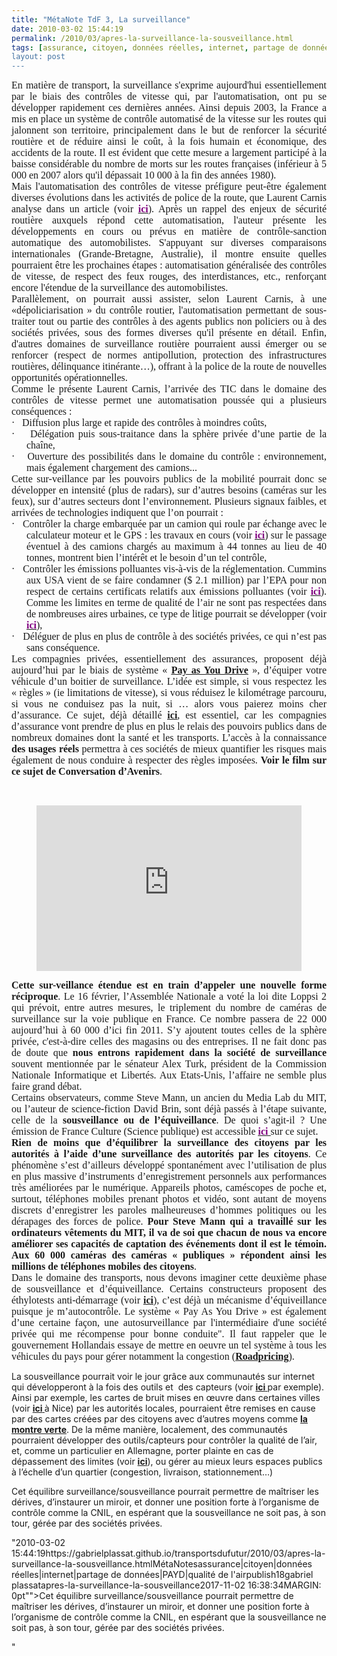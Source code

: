 ```yaml
---
title: "MétaNote TdF 3, La surveillance"
date: 2010-03-02 15:44:19
permalink: /2010/03/apres-la-surveillance-la-sousveillance.html
tags: [assurance, citoyen, données réelles, internet, partage de données, PAYD, qualité de l'air]
layout: post
---
```


<p class="MsoNormal" style="TEXT-ALIGN: justify; MARGIN: 0pt"><span style="FONT-FAMILY: Calibri"><font size="3">En matière de transport, la surveillance s'exprime aujourd'hui essentiellement par le biais des contrôles de vitesse qui, par l'automatisation, ont pu se développer rapidement ces dernières années. Ainsi depuis 2003, la France a mis en place un système de contrôle automatisé de la vitesse sur les routes qui jalonnent son territoire, principalement dans le but de renforcer la sécurité routière et de réduire ainsi le coût, à la fois humain et économique, des accidents de la route. Il est évident que cette mesure a largement participé à la baisse considérable du nombre de morts sur les routes françaises (inférieur à 5 000 en 2007 alors qu'il dépassait 10 000 à la fin des années 1980).<o:p></o:p></font></span></p> <p class="MsoNormal" style="TEXT-ALIGN: justify; MARGIN: 0pt"><span style="FONT-FAMILY: Calibri"><o:p><font size="3"></font></o:p></span></p> <p class="MsoNormal" style="TEXT-ALIGN: justify; MARGIN: 0pt"><span style="FONT-FAMILY: Calibri"><font size="3">Mais l'automatisation des contrôles de vitesse préfigure peut-être également diverses évolutions dans les activités de police de la route, que Laurent Carnis analyse dans un article (voir <strong><span style="text-decoration: underline"><a href="http://www.futuribles-revue.com/index.php?option=article&access=doi&doi=10.1051/futur/200935325"><font color="#800080">ici</font></a></span></strong>). Après un rappel des enjeux de sécurité routière auxquels répond cette automatisation, l'auteur présente les développements en cours ou prévus en matière de contrôle-sanction automatique des automobilistes. S'appuyant sur diverses comparaisons internationales (Grande-Bretagne, Australie), il montre ensuite quelles pourraient être les prochaines étapes : automatisation généralisée des contrôles de vitesse, de respect des feux rouges, des interdistances, etc., renforçant encore l'étendue de la surveillance des automobilistes.</font></span></p> <p class="MsoNormal" style="TEXT-ALIGN: justify; MARGIN: 0pt"><span style="FONT-FAMILY: Calibri"><font size="3"></font></span></p>   <!--more-->  <p class="MsoNormal" style="TEXT-ALIGN: justify; MARGIN: 0pt"><span style="FONT-FAMILY: Calibri"><font size="3">Parallèlement, on pourrait aussi assister, selon Laurent Carnis, à une «dépoliciarisation » du contrôle routier, l'automatisation permettant de sous-traiter tout ou partie des contrôles à des agents publics non policiers ou à des sociétés privées, sous des formes diverses qu'il présente en détail. Enfin, d'autres domaines de surveillance routière pourraient aussi émerger ou se renforcer (respect de normes antipollution, protection des infrastructures routières, délinquance itinérante…), offrant à la police de la route de nouvelles opportunités opérationnelles.<o:p></o:p></font></span></p> <p class="MsoNormal" style="TEXT-ALIGN: justify; MARGIN: 0pt"><span style="FONT-FAMILY: Calibri"><o:p><font size="3"></font></o:p></span></p> <p class="MsoNormal" style="TEXT-ALIGN: justify; MARGIN: 0pt"><span style="FONT-FAMILY: Calibri"><font size="3">Comme le présente Laurent Carnis, l’arrivée des TIC dans le domaine des contrôles de vitesse permet une automatisation poussée qui a plusieurs conséquences :<o:p></o:p></font></span></p> <p class="MsoNormal" style="TEXT-ALIGN: justify; TEXT-INDENT: -18pt; MARGIN: 0pt 0pt 0pt 18pt; mso-list: l1 level1 lfo1; tab-stops: list 18.0pt"><span style="FONT-FAMILY: Symbol; mso-fareast-font-family: Symbol; mso-bidi-font-family: Symbol"><span style="mso-list: Ignore"><font size="3">·</font><span style="FONT: 7pt 'Times New Roman'">     </span></span></span><span dir="ltr"><span style="FONT-FAMILY: Calibri"><font size="3">Diffusion plus large et rapide des contrôles à moindres coûts,<o:p></o:p></font></span></span></p> <p class="MsoNormal" style="TEXT-ALIGN: justify; TEXT-INDENT: -18pt; MARGIN: 0pt 0pt 0pt 18pt; mso-list: l1 level1 lfo1; tab-stops: list 18.0pt"><span style="FONT-FAMILY: Symbol; mso-fareast-font-family: Symbol; mso-bidi-font-family: Symbol"><span style="mso-list: Ignore"><font size="3">·</font><span style="FONT: 7pt 'Times New Roman'">     </span></span></span><span dir="ltr"><span style="FONT-FAMILY: Calibri"><font size="3">Délégation puis sous-traitance dans la sphère privée d’une partie de la chaîne,<o:p></o:p></font></span></span></p> <p class="MsoNormal" style="TEXT-ALIGN: justify; TEXT-INDENT: -18pt; MARGIN: 0pt 0pt 0pt 18pt; mso-list: l1 level1 lfo1; tab-stops: list 18.0pt"><span style="FONT-FAMILY: Symbol; mso-fareast-font-family: Symbol; mso-bidi-font-family: Symbol"><span style="mso-list: Ignore"><font size="3">·</font><span style="FONT: 7pt 'Times New Roman'">     </span></span></span><span dir="ltr"><span style="FONT-FAMILY: Calibri"><font size="3">Ouverture des possibilités dans le domaine du contrôle : environnement, mais également chargement des camions...<o:p></o:p></font></span></span></p> <p class="MsoNormal" style="TEXT-ALIGN: justify; MARGIN: 0pt"><span style="FONT-FAMILY: Calibri"><o:p><font size="3"></font></o:p></span></p> <p class="MsoNormal" style="TEXT-ALIGN: justify; MARGIN: 0pt"><span style="FONT-FAMILY: Calibri"><font size="3">Cette sur-veillance par les pouvoirs publics de la mobilité pourrait donc se développer en intensité (plus de radars), sur d’autres besoins (caméras sur les feux), sur d’autres secteurs dont l’environnement. Plusieurs signaux faibles, et arrivées de technologies indiquent que l’on pourrait :<o:p></o:p></font></span></p> <p class="MsoNormal" style="TEXT-ALIGN: justify; TEXT-INDENT: -18pt; MARGIN: 0pt 0pt 0pt 18pt; mso-list: l0 level1 lfo2; tab-stops: list 18.0pt"><span style="FONT-FAMILY: Symbol; mso-fareast-font-family: Symbol; mso-bidi-font-family: Symbol"><span style="mso-list: Ignore"><font size="3">·</font><span style="FONT: 7pt 'Times New Roman'">     </span></span></span><span dir="ltr"><span style="FONT-FAMILY: Calibri"><font size="3">Contrôler la charge embarquée par un camion qui roule par échange avec le calculateur moteur et le GPS : les travaux en cours (voir <strong><span style="text-decoration: underline"><a href="http://www.cnt.fr/UserFiles/File/dossiers/44%20tonnes/CNT%2044T%20mot%20du%20President%2001oct2009.pdf"><font color="#800080">ici</font></a></span></strong>) sur le passage éventuel à des camions chargés au maximum à 44 tonnes au lieu de 40 tonnes, montrent bien l’intérêt et le besoin d’un tel contrôle,<o:p></o:p></font></span></span></p> <p class="MsoNormal" style="TEXT-ALIGN: justify; TEXT-INDENT: -18pt; MARGIN: 0pt 0pt 0pt 18pt; mso-list: l0 level1 lfo2; tab-stops: list 18.0pt"><span style="FONT-FAMILY: Symbol; mso-fareast-font-family: Symbol; mso-bidi-font-family: Symbol"><span style="mso-list: Ignore"><font size="3">·</font><span style="FONT: 7pt 'Times New Roman'">     </span></span></span><span dir="ltr"><span style="FONT-FAMILY: Calibri"><font size="3">Contrôler les émissions polluantes vis-à-vis de la réglementation. Cummins aux USA vient de se faire condamner ($ 2.1 million) par l’EPA pour non respect de certains certificats relatifs aux émissions polluantes (voir <strong><span style="text-decoration: underline"><a href="http://www.dieselnet.com/news/2010/02cummins.php"><font color="#800080">ici</font></a></span></strong>). Comme les limites en terme de qualité de l’air ne sont pas respectées dans de nombreuses aires urbaines, ce type de litige pourrait se développer (voir <strong><span style="text-decoration: underline"><a href="http://europa.eu/rapid/pressReleasesAction.do?reference=IP/09/1079&format=HTML&aged=0&language=FR&guiLanguage=fr"><font color="#800080">ici</font></a></span></strong>),<o:p></o:p></font></span></span></p> <p class="MsoNormal" style="TEXT-ALIGN: justify; TEXT-INDENT: -18pt; MARGIN: 0pt 0pt 0pt 18pt; mso-list: l0 level1 lfo2; tab-stops: list 18.0pt"><span style="FONT-FAMILY: Symbol; mso-fareast-font-family: Symbol; mso-bidi-font-family: Symbol"><span style="mso-list: Ignore"><font size="3">·</font><span style="FONT: 7pt 'Times New Roman'">     </span></span></span><span dir="ltr"><span style="FONT-FAMILY: Calibri"><font size="3">Déléguer de plus en plus de contrôle à des sociétés privées, ce qui n’est pas sans conséquence.<o:p></o:p></font></span></span></p> <p class="MsoNormal" style="TEXT-ALIGN: justify; MARGIN: 0pt"><span style="FONT-FAMILY: Calibri"><o:p><font size="3"></font></o:p></span></p> <p align="center" class="MsoNormal" style="TEXT-ALIGN: justify; MARGIN: 0pt"><span style="FONT-FAMILY: Calibri"><font size="3">Les compagnies privées, essentiellement des assurances, proposent déjà aujourd’hui par le biais de système « <strong><span style="text-decoration: underline"><a href="http://www.payd.fr/">Pay as You Drive</a></span></strong> », d’équiper votre véhicule d’un boitier de surveillance. L’idée est simple, si vous respectez les « règles » (ie limitations de vitesse), si vous réduisez le kilométrage parcouru, si vous ne conduisez pas la nuit, si … alors vous paierez moins cher d’assurance. Ce sujet, déjà détaillé <strong><span style="text-decoration: underline"><a href="https://gabrielplassat.github.io/transportsdufutur/2009/11/le-passage-de-lobjet-vehicule-aux-services-de-mobilite-une-chance.html">ici</a></span></strong>, est essentiel, car les compagnies d’assurance vont prendre de plus en plus le relais des pouvoirs publics dans de nombreux domaines dont la santé et les transports. L’accès à la connaissance <strong>des usages réels</strong> permettra à ces sociétés de mieux quantifier les risques mais également de nous conduire à respecter des règles imposées. <strong>Voir le film sur ce sujet de Conversation d’Avenirs</strong>.</font></span></p> <p style="TEXT-ALIGN: center"> </p> <p style="text-align: center"><iframe frameborder="no" framespacing="0" height="265" scrolling="no" src="http://videos.publicsenat.fr/vodiFrame.php?idE=56585" valign="top" width="424">  </iframe></p> <p></p> <p class="MsoNormal" style="TEXT-ALIGN: justify; MARGIN: 0pt"><font size="3"><strong><span style="FONT-FAMILY: Calibri">Cette sur-veillance étendue est en train d’appeler une nouvelle forme réciproque</span></strong><span style="FONT-FAMILY: Calibri">. Le 16 février, l’Assemblée Nationale a voté la loi dite Loppsi 2 qui prévoit, entre autres mesures, le triplement du nombre de caméras de surveillance sur la voie publique en France. Ce nombre passera de 22 000 aujourd’hui à 60 000 d’ici fin 2011. S’y ajoutent toutes celles de la sphère privée, c'est-à-dire celles des magasins ou des entreprises. Il ne fait donc pas de doute que <strong>nous entrons rapidement dans la société de surveillance</strong> souvent mentionnée par le sénateur Alex Turk, président de la Commission Nationale Informatique et Libertés. Aux Etats-Unis, l’affaire ne semble plus faire grand débat. <o:p></o:p></span></font></p> <p class="MsoNormal" style="TEXT-ALIGN: justify; MARGIN: 0pt"><span style="FONT-FAMILY: Calibri"><o:p><font size="3"></font></o:p></span></p> <p class="MsoNormal" style="TEXT-ALIGN: justify; MARGIN: 0pt"><span style="FONT-FAMILY: Calibri"><font size="3">Certains observateurs, comme Steve Mann, un ancien du Media Lab du MIT, ou l’auteur de science-fiction David Brin, sont déjà passés à l’étape suivante, celle de la <strong>sousveillance ou de l’équiveillance</strong>. De quoi s’agit-il ? Une émission de France Culture (Science publique) est accessible <strong><span style="text-decoration: underline"><a href="http://ondemand.tv-radio.com/france_culture/SCIENCE_PUBLIQUE/SCIENCE_PUBLIQUE20100226.ram"><font color="#800080">ici<span style="font-weight: normal"> </span></font></a></span></strong>sur ce sujet.<o:p></o:p></font></span></p> <p class="MsoNormal" style="TEXT-ALIGN: justify; MARGIN: 0pt"><span style="FONT-FAMILY: Calibri"><o:p><font size="3"></font></o:p></span></p> <p class="MsoNormal" style="TEXT-ALIGN: justify; MARGIN: 0pt"><font size="3"><strong><span style="FONT-FAMILY: Calibri">Rien de moins que d’équilibrer la surveillance des citoyens par les autorités à l’aide d’une surveillance des autorités par les citoyens</span></strong><span style="FONT-FAMILY: Calibri">. Ce phénomène s’est d’ailleurs développé spontanément avec l’utilisation de plus en plus massive d’instruments d’enregistrement personnels aux performances très améliorées par le numérique. Appareils photos, caméscopes de poche et, surtout, téléphones mobiles prenant photos et vidéo, sont autant de moyens discrets d’enregistrer les paroles malheureuses d’hommes politiques ou les dérapages des forces de police. <strong>Pour Steve Mann qui a travaillé sur les ordinateurs vêtements du MIT, il va de soi que chacun de nous va encore améliorer ses capacités de captation des événements dont il est le témoin. Aux 60 000 caméras des caméras « publiques » répondent ainsi les millions de téléphones mobiles des citoyens</strong>. <o:p></o:p></span></font></p> <p class="MsoNormal" style="TEXT-ALIGN: justify; MARGIN: 0pt"><span style="FONT-FAMILY: Calibri"><o:p><font size="3"></font></o:p></span></p> <p class="MsoNormal" style="TEXT-ALIGN: justify; MARGIN: 0pt"><span style="FONT-FAMILY: Calibri"><font size="3">Dans le domaine des transports, nous devons imaginer cette deuxième phase de sousveillance et d’équiveillance. Certains constructeurs proposent des éthylotests anti-démarrage (voir <strong><span style="text-decoration: underline"><a href="https://gabrielplassat.github.io/transportsdufutur/2009/11/le-passage-de-lobjet-vehicule-aux-services-de-mobilite-une-chance.html">ici</a></span></strong>), c’est déjà un mécanisme d’équiveillance puisque je m’autocontrôle. Le système « Pay As You Drive » est également d’une certaine façon, une autosurveillance par l'intermédiaire d'une société privée qui me récompense pour bonne conduite". Il faut rappeler que le gouvernement Hollandais essaye de mettre en oeuvre un tel système à tous les véhicules du pays pour gérer notamment la congestion (<strong><span style=""text-decoration: underline""><a href=""http://www.ertico.com/en/news/ertico_newsroom/news_update_on_the_dutch_road_pricing_project.htm"" target=""_blank"">Roadpricing</a></span></strong>).</font></span></p> <p class=""MsoNormal"" style=""TEXT-ALIGN: justify MARGIN: 0pt""><span style=""FONT-FAMILY: Calibri""><font size=""3"">La sousveillance pourrait voir le jour grâce aux communautés sur internet qui développeront à la fois des outils et <span style=""mso-spacerun: yes""> </span>des capteurs (voir <strong><span style=""text-decoration: underline""><a href=""http://www.lamontreverte.org/"">ici<span style=""font-weight: normal""> </span></a></span></strong>par exemple). Ainsi par exemple, les cartes de bruit mises en œuvre dans certaines villes (voir <strong><span style=""text-decoration: underline""><a href=""http://auditorium.nicecotedazur.org/""><font color=""#800080"">ici<span style=""font-weight: normal""> </span></font></a></span></strong>à Nice) par les autorités locales, pourraient être remises en cause par des cartes créées par des citoyens avec d’autres moyens comme <strong><span style=""text-decoration: underline""><a href=""http://www.lamontreverte.org/"">la montre verte</a></span></strong>. De la même manière, localement, des communautés pourraient développer des outils/capteurs pour contrôler la qualité de l’air, et, comme un particulier en Allemagne, porter plainte en cas de dépassement des limites (voir <strong><span style=""text-decoration: underline""><a href=""http://curia.europa.eu/fr/actu/communiques/cp08/aff/cp080058fr.pdf"">ici</a></span></strong>), ou gérer au mieux leurs espaces publics à l’échelle d’un quartier (congestion, livraison, stationnement…)<o:p></o:p></font></span></p> <p class=""MsoNormal"" style=""TEXT-ALIGN: justify MARGIN: 0pt""><span style=""FONT-FAMILY: Calibri""><o:p><font size=""3""></font></o:p></span></p> <p class=""MsoNormal"" style=""TEXT-ALIGN: justify MARGIN: 0pt""><span style=""FONT-FAMILY: Calibri""><font size=""3"">Cet équilibre surveillance/sousveillance pourrait permettre de maîtriser les dérives, d’instaurer un miroir, et donner une position forte à l’organisme de contrôle comme la CNIL, en espérant que la sousveillance ne soit pas, à son tour, gérée par des sociétés privées.<o:p></o:p></font></span></p>"2010-03-02 15:44:19https://gabrielplassat.github.io/transportsdufutur/2010/03/apres-la-surveillance-la-sousveillance.htmlMétaNotesassurance|citoyen|données réelles|internet|partage de données|PAYD|qualité de l'airpublish18gabriel plassatapres-la-surveillance-la-sousveillance2017-11-02 16:38:34MARGIN: 0pt""><span style=""FONT-FAMILY: Calibri""><font size=""3"">Cet équilibre surveillance/sousveillance pourrait permettre de maîtriser les dérives, d’instaurer un miroir, et donner une position forte à l’organisme de contrôle comme la CNIL, en espérant que la sousveillance ne soit pas, à son tour, gérée par des sociétés privées.<o:p></o:p></font></span></p>"
